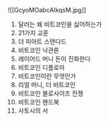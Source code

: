 ![[GcyoMOabcAIkqsM.jpg]]

1. 달러는 왜 비트코인을 싫어하는가
2. 21가지 교훈
3. 더 피아트 스탠다드
4. 비트코인 낙관론
5. 레이어드 머니 돈이 진화한다
6. 비트코인 디플로마
7. 비트코인이란 무엇인가
8. 리얼 머니, 더 비트코인
9. 비트코인 블로사이즈 전쟁
10. 비트코인 핸드북
11. 사토시의 서